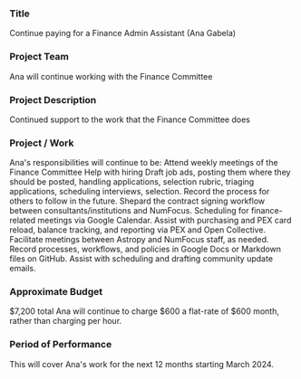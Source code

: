 ### Title
Continue paying for a Finance Admin Assistant (Ana Gabela)

### Project Team
Ana will continue working with the Finance Committee

### Project Description
Continued support to the work that the Finance Committee does

### Project / Work

Ana's responsibilities will continue to be:
Attend weekly meetings of the Finance Committee
Help with hiring
Draft job ads, posting them where they should be posted, handling applications, selection rubric, triaging applications, scheduling interviews, selection.
Record the process for others to follow in the future.
Shepard the contract signing workflow between consultants/institutions and NumFocus.
Scheduling for finance-related meetings via Google Calendar.
Assist with purchasing and PEX card reload, balance tracking, and reporting via PEX and Open Collective.
Facilitate meetings between Astropy and NumFocus staff, as needed.
Record processes, workflows, and policies in Google Docs or Markdown files on GitHub.
Assist with scheduling and drafting community update emails.

### Approximate Budget
$7,200 total
Ana will continue to charge $600 a flat-rate of $600 month, rather than charging per hour.


### Period of Performance
This will cover Ana's work for the next 12 months starting March 2024.

